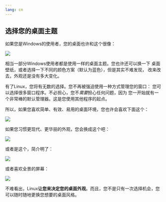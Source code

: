 ```yaml
---
lang: cn
---
```





<h2>选择您的桌面主题</h2>

如果您是Windows的使用者，您的桌面也许和这个很像：

<img src="Images/windows_vista.jpg" />

相当一部分Windows使用者都是使用一样的桌面主题。您也许还可以换一下
桌面壁纸，或者选择一下不同的颜色方案（默认为蓝色），但是其实不难发现，
改来改去，外观还是没有多大变化。

有了Linux，您将有无数的选择。您不再被强迫使用一种方式管理您的窗口：
您可以选择很多窗口程序。不必担心，您不<i>需要</i>担心任何问题，因为
您一开始就有一个非常棒的默认管理器。这是您使用其他程序的起点。

所以，如果您喜欢简单、有效、易用的桌面环境，您也许会喜欢下面这个：

<img src="Images/ubuntu.jpg"/>

如果您习惯更现代、更华丽的外观，您会换成这个吧：

<img src="Images/kde.png" />

或者是这个，简介明了：

<img src="Images/xfce.jpg" />

或者喜欢全景的屏幕：

<img src="Images/wm.jpg" />

不难看出，Linux<b>让您来决定您的桌面外观</b>。而且，您不是只有一次选择机会，您可以随时随地更换您想要的桌面风格。




